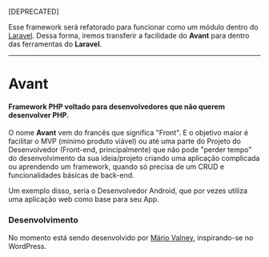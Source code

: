 [DEPRECATED] 

Esse framework será refatorado para funcionar como um módulo dentro do [Laravel](https://laravel.com/).
Dessa forma, iremos transferir a facilidade do **Avant** para dentro das ferramentas do **Laravel**.

---

# Avant

#### Framework PHP voltado para desenvolvedores que não querem desenvolver PHP.

O nome **Avant** vem do francês que significa "Front". E o objetivo maior é facilitar o MVP (mínimo produto viável) ou até uma parte do Projeto do Desenvolvedor (Front-end, principalmente) que não pode "perder tempo" do desenvolvimento da sua ideia/projeto criando uma aplicação complicada ou aprendendo um framework, quando só precisa de um CRUD e funcionalidades básicas de back-end.

Um exemplo disso, seria o Desenvolvedor Android, que por vezes utiliza uma aplicação web como base para seu App.

### Desenvolvimento

No momento está sendo desenvolvido por [Mário Valney](http://mariovalney.com/), inspirando-se no WordPress.
